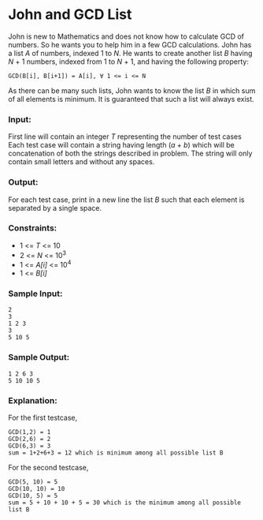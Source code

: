 John and GCD List
=================

John is new to Mathematics and does not know how to calculate GCD of numbers. So he wants you to help him in a few GCD calculations. John has a list *A* of numbers, indexed 1 to *N*. He wants to create another list *B* having *N* + 1 numbers, indexed from 1 to *N* + 1, and having the following property:

    GCD(B[i], B[i+1]) = A[i], ∀ 1 <= i <= N

As there can be many such lists, John wants to know the list *B* in which sum of all elements is minimum. It is guaranteed that such a list will always exist.

### Input:

First line will contain an integer *T* representing the number of test cases Each test case will contain a string having length (*a* + *b*) which will be concatenation of both the strings described in problem. The string will only contain small letters and without any spaces.

### Output:

For each test case, print in a new line the list *B* such that each element is separated by a single space.


### Constraints:

* 1 <= *T* <= 10
* 2 <= *N* <= 10<sup>3</sup> 
* 1 <= *A[i]* <= 10<sup>4</sup> 
* 1 <= *B[i]*

### Sample Input:

    2
    3
    1 2 3
    3
    5 10 5

### Sample Output:

    1 2 6 3
    5 10 10 5

### Explanation:

For the first testcase,

    GCD(1,2) = 1
    GCD(2,6) = 2
    GCD(6,3) = 3
    sum = 1+2+6+3 = 12 which is minimum among all possible list B

For the second testcase,

    GCD(5, 10) = 5
    GCD(10, 10) = 10
    GCD(10, 5) = 5
    sum = 5 + 10 + 10 + 5 = 30 which is the minimum among all possible list B